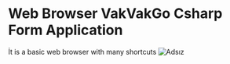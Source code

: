 # Web Browser VakVakGo Csharp Form Application
 İt is a basic web browser with many shortcuts 
![Adsız](https://user-images.githubusercontent.com/72499839/101288838-bb1c7e80-3809-11eb-9244-741714a03ecd.png)

